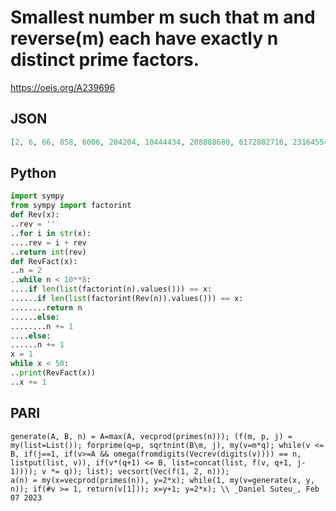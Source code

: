 # Smallest number m such that m and reverse\(m\) each have exactly n distinct prime factors\.
https://oeis.org/A239696
## JSON
```JSON
[2, 6, 66, 858, 6006, 204204, 10444434, 208888680, 6172882716, 231645546132, 49795711759794, 2400532020354468, 477566276048801940, 24333607174192936620]
```
## Python
```Python
import sympy
from sympy import factorint
def Rev(x):
..rev = ''
..for i in str(x):
....rev = i + rev
..return int(rev)
def RevFact(x):
..n = 2
..while n < 10**8:
....if len(list(factorint(n).values())) == x:
......if len(list(factorint(Rev(n)).values())) == x:
........return n
......else:
........n += 1
....else:
......n += 1
x = 1
while x < 50:
..print(RevFact(x))
..x += 1
```
## PARI
```PARI
generate(A, B, n) = A=max(A, vecprod(primes(n))); (f(m, p, j) = my(list=List()); forprime(q=p, sqrtnint(B\m, j), my(v=m*q); while(v <= B, if(j==1, if(v>=A && omega(fromdigits(Vecrev(digits(v)))) == n, listput(list, v)), if(v*(q+1) <= B, list=concat(list, f(v, q+1, j-1)))); v *= q)); list); vecsort(Vec(f(1, 2, n)));
a(n) = my(x=vecprod(primes(n)), y=2*x); while(1, my(v=generate(x, y, n)); if(#v >= 1, return(v[1])); x=y+1; y=2*x); \\ _Daniel Suteu_, Feb 07 2023
```
